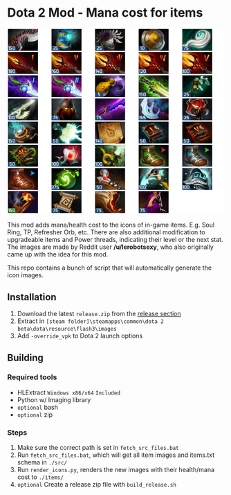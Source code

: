 # Dota 2 Mod - Mana cost for items

![Icons showcase](showcase.png "Icons showcase")

This mod adds mana/health cost to the icons of in-game items.
E.g. Soul Ring, TP, Refresher Orb, etc.
There are also additional modification to upgradeable items and Power threads, indicating their level or the next stat.
The images are made by Reddit user **/u/lerobotsexy**, who also originally came up with the idea for this mod.

This repo contains a bunch of script that will automatically generate the icon images.

## Installation

1. Download the latest `release.zip` from the [release section](https://github.com/rossengeorgiev/dota2mod_manacost/releases)
2. Extract in `[steam folder]\steamapps\common\dota 2 beta\dota\resource\flash3\images`
3. Add `-override_vpk` to Dota 2 launch options

## Building
### Required tools
* HLExtract `Windows x86/x64` `Included`
* Python w/ Imaging library
* `optional` bash
* `optional` zip

### Steps
1. Make sure the correct path is set in `fetch_src_files.bat`
2. Run `fetch_src_files.bat`, which will get all item images and items.txt schema in `./src/`
3. Run `render_icons.py`, renders the new images with their health/mana cost to `./items/`
4. `optional` Create a release zip file with `build_release.sh`
